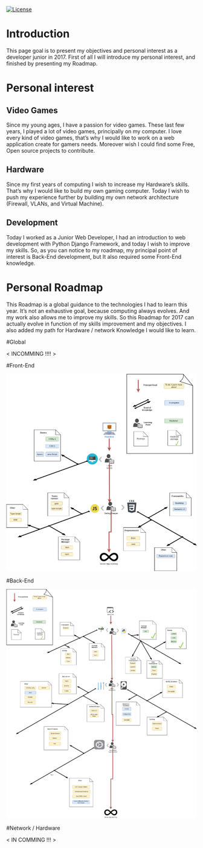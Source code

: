 [![License](https://img.shields.io/badge/License-BSD%203--Clause-blue.svg)](https://opensource.org/licenses/BSD-3-Clause)

# Introduction

This page goal is to present my objectives and personal interest as a developer junior in 2017. 
First of all I will introduce my personal interest, and finished by presenting my Roadmap.

# Personal interest 

  ## Video Games
  Since my young ages, I have a passion for video games. These last few years, I played a lot of video games, principally on my computer. I love every kind of video games, that’s why I would like to work on a web application create for gamers needs. Moreover wish I could find some Free, Open source projects to contribute.

  ## Hardware
  Since my first years of computing I wish to increase my Hardware’s skills. That’s why I would like to build my own gaming computer.
  Today I wish to push my experience further by building my own network architecture (Firewall, VLANs, and Virtual Machine).
	
  ## Development
  	
  Today I worked as a Junior Web Developer, I had an introduction to web development with Python Django Framework, and today I wish to improve my skills. So, as you can notice to my roadmap, my principal point of interest is Back-End development, but It also required some Front-End knowledge.

# Personal Roadmap
	
  This Roadmap is a global guidance to the technologies I had to learn this year. It’s not an exhaustive goal, because computing always evolves. And my work also allows me to improve my skills.
So this Roadmap for 2017 can actually evolve in function of my skills improvement and my objectives. I also added my path for Hardware / network Knowledge I would like to learn.


#Global

< INCOMMING !!!! >

#Front-End

![alt tag](Img/Front_End_Road.jpg)

#Back-End

![alt tag](Img/Back_End_Road_2017.jpg)



#Network / Hardware

< IN COMMING !!! >

